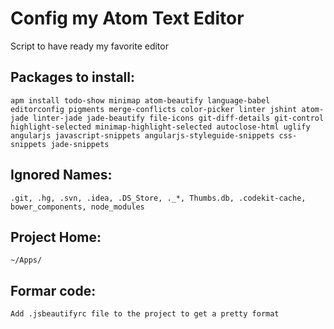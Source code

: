 # Config my Atom Text Editor
Script to have ready my favorite editor

## Packages to install:
	apm install todo-show minimap atom-beautify language-babel editorconfig pigments merge-conflicts color-picker linter jshint atom-jade linter-jade jade-beautify file-icons git-diff-details git-control highlight-selected minimap-highlight-selected autoclose-html uglify angularjs javascript-snippets angularjs-styleguide-snippets css-snippets jade-snippets

## Ignored Names:
	.git, .hg, .svn, .idea, .DS_Store, ._*, Thumbs.db, .codekit-cache, bower_components, node_modules	

## Project Home:
	~/Apps/

## Formar code:
	Add .jsbeautifyrc file to the project to get a pretty format
